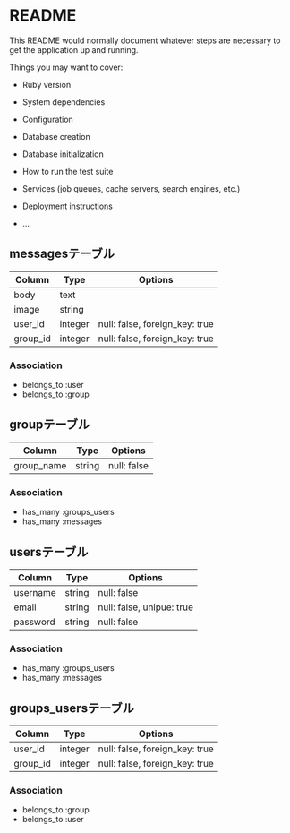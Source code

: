 # README

This README would normally document whatever steps are necessary to get the
application up and running.

Things you may want to cover:

* Ruby version

* System dependencies

* Configuration

* Database creation

* Database initialization

* How to run the test suite

* Services (job queues, cache servers, search engines, etc.)

* Deployment instructions

* ...

## messagesテーブル
|Column|Type|Options|
|------|----|-------|
|body|text|
|image|string|
|user_id|integer|null: false, foreign_key: true|
|group_id|integer|null: false, foreign_key: true|

### Association
- belongs_to :user
- belongs_to :group

## groupテーブル
|Column|Type|Options|
|------|----|-------|
|group_name|string|null: false|


### Association
- has_many :groups_users
- has_many :messages


## usersテーブル
|Column|Type|Options|
|------|----|-------|
|username|string|null: false|
|email|string|null: false, unipue: true|
|password|string|null: false|

### Association
- has_many :groups_users
- has_many :messages

## groups_usersテーブル

|Column|Type|Options|
|------|----|-------|
|user_id|integer|null: false, foreign_key: true|
|group_id|integer|null: false, foreign_key: true|

### Association
- belongs_to :group
- belongs_to :user

　